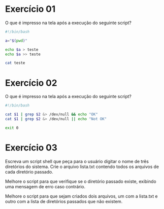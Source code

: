 # Exercício 01

O que é impresso na tela após a execução do seguinte script?

```bash
#!/bin/bash

a="$(pwd)"

echo $a > teste
echo $a >> teste

cat teste
```

# Exercício 02

O que é impresso na tela após a execução do seguinte script?

```bash
#!/bin/bash

cat $1 | grep $2 &> /dev/null && echo "OK"
cat $1 | grep $2 &> /dev/null || echo "Not OK"

exit 0
```
  
# Exercício 03

Escreva um script shell que peça para o usuário digitar o nome de três diretórios do sistema. Crie o arquivo lista.txt contendo todos os arquivos de cada diretório passado.

Melhore o script para que verifique se o diretório passado existe, exibindo uma mensagem de erro caso contrário.

Melhore o script para que sejam criados dois arquivos, um com a lista.txt e outro com a lista de diretórios passados que não existem.
